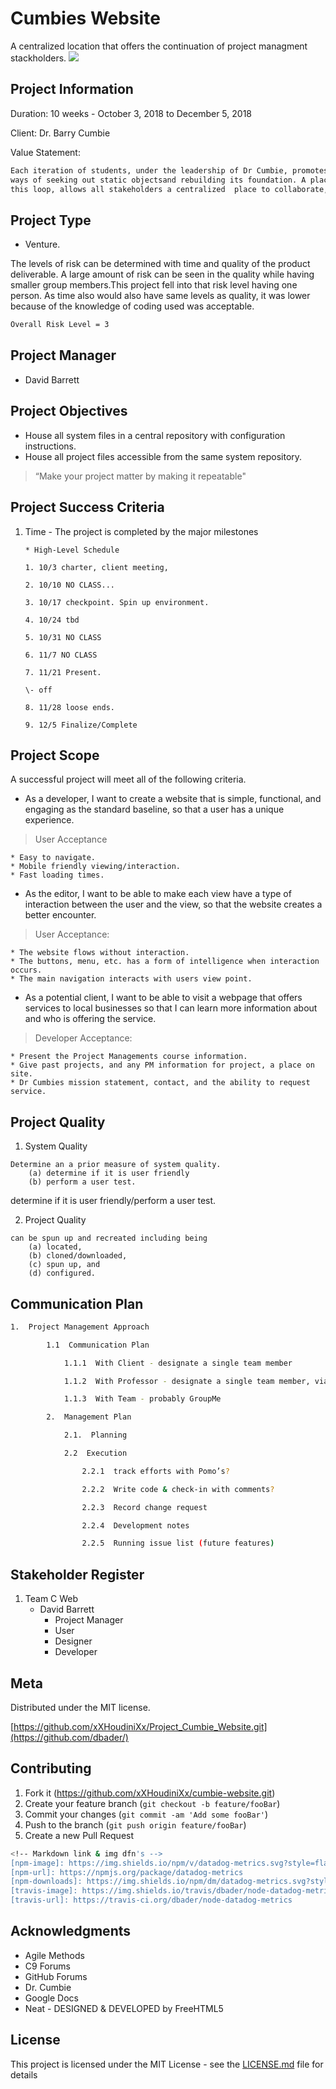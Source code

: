 # Cumbies Website

A centralized  location that offers the continuation of project managment stackholders. 
![](header.png)

## Project Information 

Duration: 10 weeks - October 3, 2018 to December 5, 2018

Client: Dr. Barry Cumbie

Value Statement:

```sh
Each iteration of students, under the leadership of Dr Cumbie, promotes new
ways of seeking out static objectsand rebuilding its foundation. A place to present or locate
this loop, allows all stakeholders a centralized  place to collaborate, get information, or request services.
```

## Project Type

* Venture.

The levels of risk can be determined with time and quality of the product 
deliverable.  A large amount of risk can be seen in the quality while having 
smaller group members.This project fell into that risk level having one person. 
As time also would also have same levels as quality, it was lower because of the 
knowledge of coding used was acceptable.
 
```sh
Overall Risk Level = 3
```

## Project Manager

* David Barrett


## Project Objectives

* House all system files in a central repository with configuration instructions.
* House all project files accessible from the same system repository.
> “Make your project matter by making it repeatable"

## Project Success Criteria

1.  Time - The project is completed by the major milestones

        * High-Level Schedule

        1. 10/3 charter, client meeting,

        2. 10/10 NO CLASS...

        3. 10/17 checkpoint. Spin up environment.

        4. 10/24 tbd

        5. 10/31 NO CLASS

        6. 11/7 NO CLASS

        7. 11/21 Present.

        \- off

        8. 11/28 loose ends.

        9. 12/5 Finalize/Complete


## Project Scope

A successful project will meet all of the following criteria.


* As a developer, I want to create a website that is simple, functional, and 
  engaging as the standard baseline, so that a user has a unique experience. 

> User Acceptance

    * Easy to navigate.
    * Mobile friendly viewing/interaction.
    * Fast loading times.


* As the editor, I want to be able to make each view have a type of interaction 
between the user and the view, so that the website creates a better encounter.

> User Acceptance:

    * The website flows without interaction.
    * The buttons, menu, etc. has a form of intelligence when interaction occurs.
    * The main navigation interacts with users view point.

* As a potential client, I want to be able to visit a webpage that offers services 
to local businesses so that I can learn more information about and who is offering 
the service.

> Developer Acceptance:

    * Present the Project Managements course information.
    * Give past projects, and any PM information for project, a place on site.
    * Dr Cumbies mission statement, contact, and the ability to request service.


## Project Quality

1. System Quality

``` 
Determine an a prior measure of system quality.
    (a) determine if it is user friendly
    (b) perform a user test.
```
 
determine if it is user friendly/perform a user test.

2. Project Quality

```
can be spun up and recreated including being 
    (a) located,
    (b) cloned/downloaded, 
    (c) spun up, and 
    (d) configured.

```

## Communication Plan

```sh
1.  Project Management Approach

        1.1  Communication Plan

            1.1.1  With Client - designate a single team member

            1.1.2  With Professor - designate a single team member, via Canvas

            1.1.3  With Team - probably GroupMe

        2.  Management Plan

            2.1.  Planning

            2.2  Execution

                2.2.1  track efforts with Pomo’s?

                2.2.2  Write code & check-in with comments?

                2.2.3  Record change request

                2.2.4  Development notes

                2.2.5  Running issue list (future features)
```

## Stakeholder Register

1. Team C Web
    * David Barrett 
        * Project Manager 
        * User
        * Designer
        * Developer 




## Meta


Distributed under the MIT license. 

[https://github.com/xXHoudiniXx/Project_Cumbie_Website.git](https://github.com/dbader/)

## Contributing

1. Fork it (<https://github.com/xXHoudiniXx/cumbie-website.git>)
2. Create your feature branch (`git checkout -b feature/fooBar`)
3. Commit your changes (`git commit -am 'Add some fooBar'`)
4. Push to the branch (`git push origin feature/fooBar`)
5. Create a new Pull Request

```sh
<!-- Markdown link & img dfn's -->
[npm-image]: https://img.shields.io/npm/v/datadog-metrics.svg?style=flat-square
[npm-url]: https://npmjs.org/package/datadog-metrics
[npm-downloads]: https://img.shields.io/npm/dm/datadog-metrics.svg?style=flat-square
[travis-image]: https://img.shields.io/travis/dbader/node-datadog-metrics/master.svg?style=flat-square
[travis-url]: https://travis-ci.org/dbader/node-datadog-metrics

```

## Acknowledgments

* Agile Methods 
* C9 Forums
* GitHub Forums
* Dr. Cumbie
* Google Docs
* Neat - DESIGNED & DEVELOPED by FreeHTML5

## License

This project is licensed under the MIT License - see the [LICENSE.md](LICENSE.md) file for details

